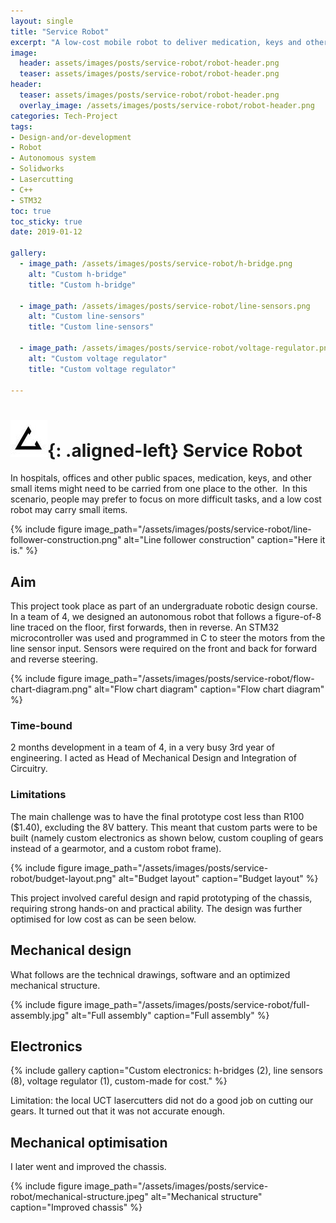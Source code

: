 ```yaml
---
layout: single
title: "Service Robot"
excerpt: "A low-cost mobile robot to deliver medication, keys and other small items."
image:
  header: assets/images/posts/service-robot/robot-header.png
  teaser: assets/images/posts/service-robot/robot-header.png
header:
  teaser: assets/images/posts/service-robot/robot-header.png
  overlay_image: /assets/images/posts/service-robot/robot-header.png
categories: Tech-Project
tags:
- Design-and/or-development
- Robot
- Autonomous system
- Solidworks
- Lasercutting
- C++
- STM32
toc: true
toc_sticky: true
date: 2019-01-12

gallery:
  - image_path: /assets/images/posts/service-robot/h-bridge.png
    alt: "Custom h-bridge"
    title: "Custom h-bridge"

  - image_path: /assets/images/posts/service-robot/line-sensors.png
    alt: "Custom line-sensors"
    title: "Custom line-sensors"

  - image_path: /assets/images/posts/service-robot/voltage-regulator.png
    alt: "Custom voltage regulator"
    title: "Custom voltage regulator"

---
```


# ![favicon](/assets/images/favicon.jpg){: .aligned-left} Service Robot

In hospitals, offices and other public spaces, medication, keys, and other small items might need to be carried from one place to the other.  In this scenario, people may prefer to focus on more difficult tasks, and a low cost  robot may carry small items.

{%
include figure
image_path="/assets/images/posts/service-robot/line-follower-construction.png"
alt="Line follower construction"
caption="Here it is."
%}

## Aim
This project took place as part of an undergraduate robotic design course. In a team of 4, we designed an autonomous robot that follows a figure-of-8 line traced on the floor, first forwards, then in reverse.  An STM32 microcontroller was used and programmed in C to steer the motors from the line sensor input. Sensors were required on the front and back for forward and reverse steering.

{%
include figure
image_path="/assets/images/posts/service-robot/flow-chart-diagram.png"
alt="Flow chart diagram"
caption="Flow chart diagram"
%}

### Time-bound
2 months development in a team of 4, in a very busy 3rd year of engineering.
I acted as Head of Mechanical Design and Integration of Circuitry.

### Limitations
The main challenge was to have the final prototype cost less than R100 ($1.40), excluding the 8V battery. This meant that custom parts were to be built (namely custom electronics as shown below, custom coupling of gears instead of a gearmotor, and a custom robot frame).

{%
include figure
image_path="/assets/images/posts/service-robot/budget-layout.png"
alt="Budget layout"
caption="Budget layout"
%}

This project involved careful design and rapid prototyping of the chassis, requiring strong hands-on and practical ability.
The design was further optimised for low cost as can be seen below.

## Mechanical design
What follows are the technical drawings, software and an optimized mechanical structure.

{%
include figure
image_path="/assets/images/posts/service-robot/full-assembly.jpg"
alt="Full assembly"
caption="Full assembly"
%}

## Electronics
{% include gallery caption="Custom electronics: h-bridges (2), line sensors (8), voltage regulator (1), custom-made for cost." %}

Limitation: the local UCT lasercutters did not do a good job on cutting our gears. It turned out that it was not accurate enough.

## Mechanical optimisation
I later went and improved the chassis.

{%
include figure
image_path="/assets/images/posts/service-robot/mechanical-structure.jpeg"
alt="Mechanical structure"
caption="Improved chassis"
%}
